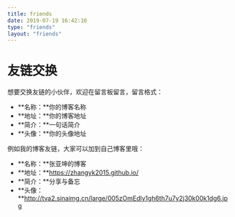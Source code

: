 ```yaml
---
title: friends
date: 2019-07-19 16:42:10
type: "friends"
layout: "friends"
---
```


# 友链交换
想要交换友链的小伙伴，欢迎在留言板留言，留言格式：
* **名称：**你的博客名称
* **地址：**你的博客地址
* **简介：**一句话简介
* **头像：**你的头像地址

例如我的博客友链，大家可以加到自己博客里哦：
* **名称：**张亚坤的博客
* **地址：**https://zhangyk2015.github.io/
* **简介：**分享与备忘
* **头像：**http://tva2.sinaimg.cn/large/005zOmEdly1gh6th7u7y2j30k00k1dg6.jpg